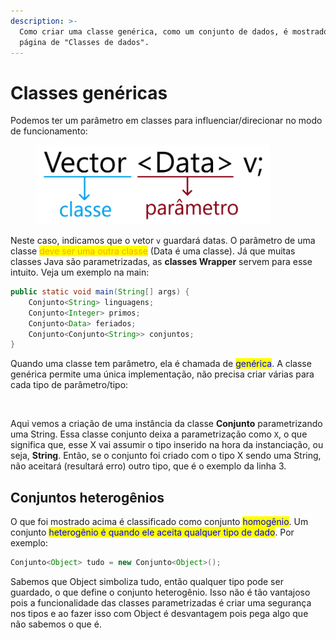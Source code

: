 ```yaml
---
description: >-
  Como criar uma classe genérica, como um conjunto de dados, é mostrado na
  página de "Classes de dados".
---
```


# Classes genéricas

Podemos ter um parâmetro em classes para influenciar/direcionar no modo de funcionamento:

<figure><img src="../../.gitbook/assets/parametros em classes java.png" alt="" width="375"><figcaption></figcaption></figure>

Neste caso, indicamos que o vetor `v` guardará datas. O parâmetro de uma classe <mark style="color:orange;">deve ser uma outra classe</mark> (Data é uma classe). Já que muitas classes Java são parametrizadas, as **classes Wrapper** servem para esse intuito. Veja um exemplo na main:

```java
public static void main(String[] args) {
    Conjunto<String> linguagens;
    Conjunto<Integer> primos;
    Conjunto<Data> feriados;
    Conjunto<Conjunto<String>> conjuntos;
}
```

Quando uma classe tem parâmetro, ela é chamada de <mark style="color:blue;">genérica</mark>. A classe genérica permite uma única implementação, não precisa criar várias para cada tipo de parâmetro/tipo:

<figure><img src="../../.gitbook/assets/parâmetros em classes java na pratica.png" alt=""><figcaption></figcaption></figure>

Aqui vemos a criação de uma instância da classe **Conjunto** parametrizando uma String. Essa classe conjunto deixa a parametrização como `X`, o que significa que, esse X vai assumir o tipo inserido na hora da instanciação, ou seja, **String**. Então, se o conjunto foi criado com o tipo X sendo uma String, não aceitará (resultará erro) outro tipo, que é o exemplo da linha 3.

## Conjuntos heterogênios

O que foi mostrado acima é classificado como conjunto <mark style="color:blue;">homogênio</mark>. Um conjunto <mark style="color:blue;">heterogênio é quando ele aceita qualquer tipo de dado</mark>. Por exemplo:

```java
Conjunto<Object> tudo = new Conjunto<Object>();
```

Sabemos que Object simboliza tudo, então qualquer tipo pode ser guardado, o que define o conjunto heterogênio. Isso não é tão vantajoso pois a funcionalidade das classes parametrizadas é criar uma segurança nos tipos e ao fazer isso com Object é desvantagem pois pega algo que não sabemos o que é.
